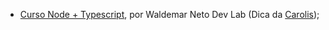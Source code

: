 - [Curso Node + Typescript](https://www.youtube.com/playlist?list=PLz_YTBuxtxt6_Zf1h-qzNsvVt46H8ziKh), por Waldemar Neto Dev Lab (Dica da [Carolis](https://twitter.com/caroliscaroles));